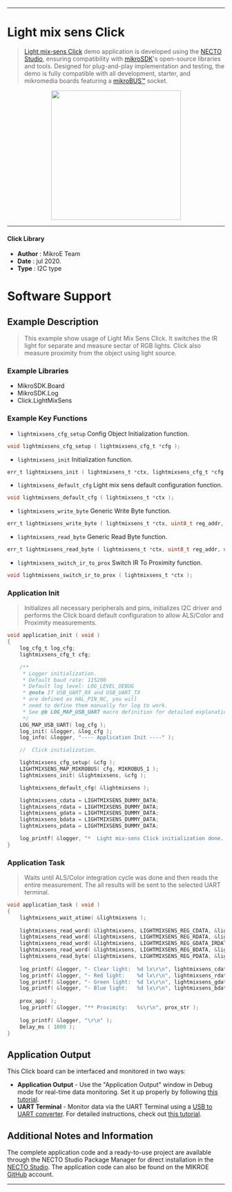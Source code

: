 
---
# Light mix sens Click

> [Light mix-sens Click](https://www.mikroe.com/?pid_product=MIKROE-4148) demo application is developed using
the [NECTO Studio](https://www.mikroe.com/necto), ensuring compatibility with [mikroSDK](https://www.mikroe.com/mikrosdk)'s
open-source libraries and tools. Designed for plug-and-play implementation and testing, the demo is fully compatible with
all development, starter, and mikromedia boards featuring a [mikroBUS&trade;](https://www.mikroe.com/mikrobus) socket.

<p align="center">
  <img src="https://www.mikroe.com/?pid_product=MIKROE-4148&image=1" height=300px>
</p>

---

#### Click Library

- **Author**        : MikroE Team
- **Date**          : jul 2020.
- **Type**          : I2C type

# Software Support

## Example Description

> This example show usage of Light Mix Sens Click. It switches the IR light for separate and 
> measure sectar of RGB lights. Click also measure proximity from the object using light source.

### Example Libraries

- MikroSDK.Board
- MikroSDK.Log
- Click.LightMixSens

### Example Key Functions

- `lightmixsens_cfg_setup` Config Object Initialization function.
```c
void lightmixsens_cfg_setup ( lightmixsens_cfg_t *cfg );
```

- `lightmixsens_init` Initialization function.
```c
err_t lightmixsens_init ( lightmixsens_t *ctx, lightmixsens_cfg_t *cfg );
```

- `lightmixsens_default_cfg` Light mix sens default configuration function.
```c
void lightmixsens_default_cfg ( lightmixsens_t *ctx );
```

- `lightmixsens_write_byte` Generic Write Byte function.
```c
err_t lightmixsens_write_byte ( lightmixsens_t *ctx, uint8_t reg_addr, uint8_t data_in );
```

- `lightmixsens_read_byte` Generic Read Byte function.
```c
err_t lightmixsens_read_byte ( lightmixsens_t *ctx, uint8_t reg_addr, uint8_t *data_out );
```

- `lightmixsens_switch_ir_to_prox` Switch IR To Proximity function.
```c
void lightmixsens_switch_ir_to_prox ( lightmixsens_t *ctx );
```

### Application Init

> Initializes all necessary peripherals and pins, initializes I2C driver and performs 
> the Click board default configuration to allow ALS/Color and Proximity measurements.

```c
void application_init ( void )
{
    log_cfg_t log_cfg;
    lightmixsens_cfg_t cfg;

    /** 
     * Logger initialization.
     * Default baud rate: 115200
     * Default log level: LOG_LEVEL_DEBUG
     * @note If USB_UART_RX and USB_UART_TX 
     * are defined as HAL_PIN_NC, you will 
     * need to define them manually for log to work. 
     * See @b LOG_MAP_USB_UART macro definition for detailed explanation.
     */
    LOG_MAP_USB_UART( log_cfg );
    log_init( &logger, &log_cfg );
    log_info( &logger, "---- Application Init ----" );

    //  Click initialization.

    lightmixsens_cfg_setup( &cfg );
    LIGHTMIXSENS_MAP_MIKROBUS( cfg, MIKROBUS_1 );
    lightmixsens_init( &lightmixsens, &cfg );

    lightmixsens_default_cfg( &lightmixsens );

    lightmixsens_cdata = LIGHTMIXSENS_DUMMY_DATA;
    lightmixsens_rdata = LIGHTMIXSENS_DUMMY_DATA;
    lightmixsens_gdata = LIGHTMIXSENS_DUMMY_DATA;
    lightmixsens_bdata = LIGHTMIXSENS_DUMMY_DATA;
    lightmixsens_pdata = LIGHTMIXSENS_DUMMY_DATA;

    log_printf( &logger, "*  Light mix-sens Click initialization done.  *\r\n" );
}
```

### Application Task

> Waits until ALS/Color integration cycle was done and then reads the entire measurement.
> The all results will be sent to the selected UART terminal.

```c
void application_task ( void )
{
    lightmixsens_wait_atime( &lightmixsens );
    
    lightmixsens_read_word( &lightmixsens, LIGHTMIXSENS_REG_CDATA, &lightmixsens_cdata );
    lightmixsens_read_word( &lightmixsens, LIGHTMIXSENS_REG_RDATA, &lightmixsens_rdata );
    lightmixsens_read_word( &lightmixsens, LIGHTMIXSENS_REG_GDATA_IRDATA, &lightmixsens_gdata );
    lightmixsens_read_word( &lightmixsens, LIGHTMIXSENS_REG_BDATA, &lightmixsens_bdata );
    lightmixsens_read_byte( &lightmixsens, LIGHTMIXSENS_REG_PDATA, &lightmixsens_pdata );
    
    log_printf( &logger, "- Clear light:  %d lx\r\n", lightmixsens_cdata );
    log_printf( &logger, "- Red light:    %d lx\r\n", lightmixsens_rdata );
    log_printf( &logger, "- Green light:  %d lx\r\n", lightmixsens_gdata );
    log_printf( &logger, "- Blue light:   %d lx\r\n", lightmixsens_bdata );
    
    prox_app( );
    log_printf( &logger, "** Proximity:   %s\r\n", prox_str );
    
    log_printf( &logger, "\r\n" );
    Delay_ms ( 1000 );
} 

``` 

## Application Output

This Click board can be interfaced and monitored in two ways:
- **Application Output** - Use the "Application Output" window in Debug mode for real-time data monitoring.
Set it up properly by following [this tutorial](https://www.youtube.com/watch?v=ta5yyk1Woy4).
- **UART Terminal** - Monitor data via the UART Terminal using
a [USB to UART converter](https://www.mikroe.com/click/interface/usb?interface*=uart,uart). For detailed instructions,
check out [this tutorial](https://help.mikroe.com/necto/v2/Getting%20Started/Tools/UARTTerminalTool).

## Additional Notes and Information

The complete application code and a ready-to-use project are available through the NECTO Studio Package Manager for 
direct installation in the [NECTO Studio](https://www.mikroe.com/necto). The application code can also be found on
the MIKROE [GitHub](https://github.com/MikroElektronika/mikrosdk_click_v2) account.

---
